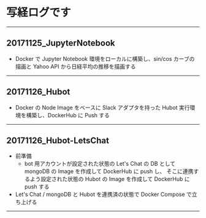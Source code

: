 # 写経ログです

---

## 20171125_JupyterNotebook
- Docker で Jupyter Notebook 環境をローカルに構築し、sin/cos カーブの描画と Yahoo API から日経平均の推移を描画する

---

## 20171126_Hubot
- Docker の Node Image をベースに Slack アダプタを持った Hubot 実行環境を構築し、DockerHub に Push する

---
## 20171126_Hubot-LetsChat
- 前準備
  - bot 用アカウントが設定された状態の Let's Chat の DB として mongoDB の Image を作成して DockerHub に push し、 そこに連携するよう設定された状態の Hubot の Image を作成して DockerHub に push する
- Let's Chat / mongoDB と Hubot を連携済の状態で Docker Compose で立ち上げる

---
